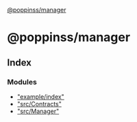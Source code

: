 [@poppinss/manager](README.md)

# @poppinss/manager

## Index

### Modules

* ["example/index"](modules/_example_index_.md)
* ["src/Contracts"](modules/_src_contracts_.md)
* ["src/Manager"](modules/_src_manager_.md)
